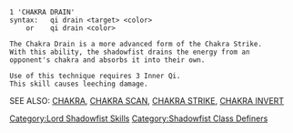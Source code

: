     1 'CHAKRA DRAIN'
    syntax:   qi drain <target> <color>
        or    qi drain <color>

    The Chakra Drain is a more advanced form of the Chakra Strike.
    With this ability, the shadowfist drains the energy from an
    opponent's chakra and absorbs it into their own.

    Use of this technique requires 3 Inner Qi.
    This skill causes leeching damage.

SEE ALSO: [CHAKRA](Chakra.md "wikilink"), [CHAKRA
SCAN](Chakra_Scan.md "wikilink"), [CHAKRA
STRIKE](Chakra_Strike.md "wikilink"), [CHAKRA
INVERT](Chakra_Invert.md "wikilink")

[Category:Lord Shadowfist
Skills](Category:Lord_Shadowfist_Skills "wikilink") [Category:Shadowfist
Class Definers](Category:Shadowfist_Class_Definers "wikilink")
